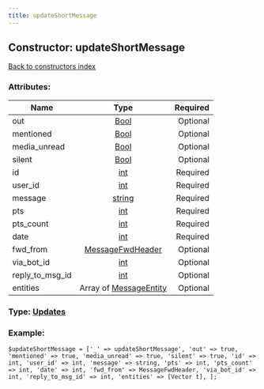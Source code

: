 ```yaml
---
title: updateShortMessage
---
```

## Constructor: updateShortMessage  
[Back to constructors index](index.md)



### Attributes:

| Name     |    Type       | Required |
|----------|:-------------:|---------:|
|out|[Bool](../types/Bool.md) | Optional|
|mentioned|[Bool](../types/Bool.md) | Optional|
|media\_unread|[Bool](../types/Bool.md) | Optional|
|silent|[Bool](../types/Bool.md) | Optional|
|id|[int](../types/int.md) | Required|
|user\_id|[int](../types/int.md) | Required|
|message|[string](../types/string.md) | Required|
|pts|[int](../types/int.md) | Required|
|pts\_count|[int](../types/int.md) | Required|
|date|[int](../types/int.md) | Required|
|fwd\_from|[MessageFwdHeader](../types/MessageFwdHeader.md) | Optional|
|via\_bot\_id|[int](../types/int.md) | Optional|
|reply\_to\_msg\_id|[int](../types/int.md) | Optional|
|entities|Array of [MessageEntity](../types/MessageEntity.md) | Optional|



### Type: [Updates](../types/Updates.md)


### Example:

```
$updateShortMessage = ['_' => updateShortMessage', 'out' => true, 'mentioned' => true, 'media_unread' => true, 'silent' => true, 'id' => int, 'user_id' => int, 'message' => string, 'pts' => int, 'pts_count' => int, 'date' => int, 'fwd_from' => MessageFwdHeader, 'via_bot_id' => int, 'reply_to_msg_id' => int, 'entities' => [Vector t], ];
```